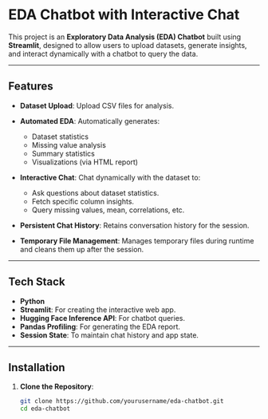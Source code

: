 # EDA Chatbot with Interactive Chat

This project is an **Exploratory Data Analysis (EDA) Chatbot** built using **Streamlit**, designed to allow users to upload datasets, generate insights, and interact dynamically with a chatbot to query the data.

---

## Features

- **Dataset Upload**:
  Upload CSV files for analysis.

- **Automated EDA**:
  Automatically generates:
  - Dataset statistics
  - Missing value analysis
  - Summary statistics
  - Visualizations (via HTML report)

- **Interactive Chat**:
  Chat dynamically with the dataset to:
  - Ask questions about dataset statistics.
  - Fetch specific column insights.
  - Query missing values, mean, correlations, etc.

- **Persistent Chat History**:
  Retains conversation history for the session.

- **Temporary File Management**:
  Manages temporary files during runtime and cleans them up after the session.

---

## Tech Stack

- **Python**
- **Streamlit**: For creating the interactive web app.
- **Hugging Face Inference API**: For chatbot queries.
- **Pandas Profiling**: For generating the EDA report.
- **Session State**: To maintain chat history and app state.

---

## Installation

1. **Clone the Repository**:
   ```bash
   git clone https://github.com/yourusername/eda-chatbot.git
   cd eda-chatbot
